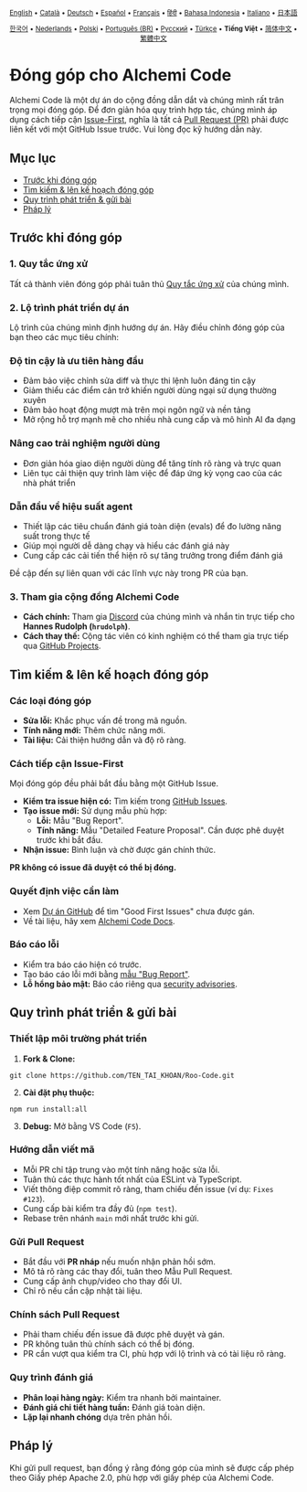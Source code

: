 <div align="center">
<sub>

[English](../../CONTRIBUTING.md) • [Català](../ca/CONTRIBUTING.md) • [Deutsch](../de/CONTRIBUTING.md) • [Español](../es/CONTRIBUTING.md) • [Français](../fr/CONTRIBUTING.md) • [हिंदी](../hi/CONTRIBUTING.md) • [Bahasa Indonesia](../id/CONTRIBUTING.md) • [Italiano](../it/CONTRIBUTING.md) • [日本語](../ja/CONTRIBUTING.md)

</sub>
<sub>

[한국어](../ko/CONTRIBUTING.md) • [Nederlands](../nl/CONTRIBUTING.md) • [Polski](../pl/CONTRIBUTING.md) • [Português (BR)](../pt-BR/CONTRIBUTING.md) • [Русский](../ru/CONTRIBUTING.md) • [Türkçe](../tr/CONTRIBUTING.md) • <b>Tiếng Việt</b> • [简体中文](../zh-CN/CONTRIBUTING.md) • [繁體中文](../zh-TW/CONTRIBUTING.md)

</sub>
</div>

# Đóng góp cho Alchemi Code

Alchemi Code là một dự án do cộng đồng dẫn dắt và chúng mình rất trân trọng mọi đóng góp. Để đơn giản hóa quy trình hợp tác, chúng mình áp dụng cách tiếp cận [Issue-First](#cách-tiếp-cận-issue-first), nghĩa là tất cả [Pull Request (PR)](#gửi-pull-request) phải được liên kết với một GitHub Issue trước. Vui lòng đọc kỹ hướng dẫn này.

## Mục lục

- [Trước khi đóng góp](#trước-khi-đóng-góp)
- [Tìm kiếm & lên kế hoạch đóng góp](#tìm-kiếm--lên-kế-hoạch-đóng-góp)
- [Quy trình phát triển & gửi bài](#quy-trình-phát-triển--gửi-bài)
- [Pháp lý](#pháp-lý)

## Trước khi đóng góp

### 1. Quy tắc ứng xử

Tất cả thành viên đóng góp phải tuân thủ [Quy tắc ứng xử](./CODE_OF_CONDUCT.md) của chúng mình.

### 2. Lộ trình phát triển dự án

Lộ trình của chúng mình định hướng dự án. Hãy điều chỉnh đóng góp của bạn theo các mục tiêu chính:

### Độ tin cậy là ưu tiên hàng đầu

- Đảm bảo việc chỉnh sửa diff và thực thi lệnh luôn đáng tin cậy
- Giảm thiểu các điểm cản trở khiến người dùng ngại sử dụng thường xuyên
- Đảm bảo hoạt động mượt mà trên mọi ngôn ngữ và nền tảng
- Mở rộng hỗ trợ mạnh mẽ cho nhiều nhà cung cấp và mô hình AI đa dạng

### Nâng cao trải nghiệm người dùng

- Đơn giản hóa giao diện người dùng để tăng tính rõ ràng và trực quan
- Liên tục cải thiện quy trình làm việc để đáp ứng kỳ vọng cao của các nhà phát triển

### Dẫn đầu về hiệu suất agent

- Thiết lập các tiêu chuẩn đánh giá toàn diện (evals) để đo lường năng suất trong thực tế
- Giúp mọi người dễ dàng chạy và hiểu các đánh giá này
- Cung cấp các cải tiến thể hiện rõ sự tăng trưởng trong điểm đánh giá

Đề cập đến sự liên quan với các lĩnh vực này trong PR của bạn.

### 3. Tham gia cộng đồng Alchemi Code

- **Cách chính:** Tham gia [Discord](https://discord.gg/roocode) của chúng mình và nhắn tin trực tiếp cho **Hannes Rudolph (`hrudolph`)**.
- **Cách thay thế:** Cộng tác viên có kinh nghiệm có thể tham gia trực tiếp qua [GitHub Projects](https://github.com/orgs/RooCodeInc/projects/1).

## Tìm kiếm & lên kế hoạch đóng góp

### Các loại đóng góp

- **Sửa lỗi:** Khắc phục vấn đề trong mã nguồn.
- **Tính năng mới:** Thêm chức năng mới.
- **Tài liệu:** Cải thiện hướng dẫn và độ rõ ràng.

### Cách tiếp cận Issue-First

Mọi đóng góp đều phải bắt đầu bằng một GitHub Issue.

- **Kiểm tra issue hiện có:** Tìm kiếm trong [GitHub Issues](https://github.com/RooCodeInc/Roo-Code/issues).
- **Tạo issue mới:** Sử dụng mẫu phù hợp:
    - **Lỗi:** Mẫu "Bug Report".
    - **Tính năng:** Mẫu "Detailed Feature Proposal". Cần được phê duyệt trước khi bắt đầu.
- **Nhận issue:** Bình luận và chờ được gán chính thức.

**PR không có issue đã duyệt có thể bị đóng.**

### Quyết định việc cần làm

- Xem [Dự án GitHub](https://github.com/orgs/RooCodeInc/projects/1) để tìm "Good First Issues" chưa được gán.
- Về tài liệu, hãy xem [Alchemi Code Docs](https://github.com/RooCodeInc/Roo-Code-Docs).

### Báo cáo lỗi

- Kiểm tra báo cáo hiện có trước.
- Tạo báo cáo lỗi mới bằng [mẫu "Bug Report"](https://github.com/RooCodeInc/Roo-Code/issues/new/choose).
- **Lỗ hổng bảo mật:** Báo cáo riêng qua [security advisories](https://github.com/RooCodeInc/Roo-Code/security/advisories/new).

## Quy trình phát triển & gửi bài

### Thiết lập môi trường phát triển

1. **Fork & Clone:**

```
git clone https://github.com/TEN_TAI_KHOAN/Roo-Code.git
```

2. **Cài đặt phụ thuộc:**

```
npm run install:all
```

3. **Debug:** Mở bằng VS Code (`F5`).

### Hướng dẫn viết mã

- Mỗi PR chỉ tập trung vào một tính năng hoặc sửa lỗi.
- Tuân thủ các thực hành tốt nhất của ESLint và TypeScript.
- Viết thông điệp commit rõ ràng, tham chiếu đến issue (ví dụ: `Fixes #123`).
- Cung cấp bài kiểm tra đầy đủ (`npm test`).
- Rebase trên nhánh `main` mới nhất trước khi gửi.

### Gửi Pull Request

- Bắt đầu với **PR nháp** nếu muốn nhận phản hồi sớm.
- Mô tả rõ ràng các thay đổi, tuân theo Mẫu Pull Request.
- Cung cấp ảnh chụp/video cho thay đổi UI.
- Chỉ rõ nếu cần cập nhật tài liệu.

### Chính sách Pull Request

- Phải tham chiếu đến issue đã được phê duyệt và gán.
- PR không tuân thủ chính sách có thể bị đóng.
- PR cần vượt qua kiểm tra CI, phù hợp với lộ trình và có tài liệu rõ ràng.

### Quy trình đánh giá

- **Phân loại hàng ngày:** Kiểm tra nhanh bởi maintainer.
- **Đánh giá chi tiết hàng tuần:** Đánh giá toàn diện.
- **Lặp lại nhanh chóng** dựa trên phản hồi.

## Pháp lý

Khi gửi pull request, bạn đồng ý rằng đóng góp của mình sẽ được cấp phép theo Giấy phép Apache 2.0, phù hợp với giấy phép của Alchemi Code.
